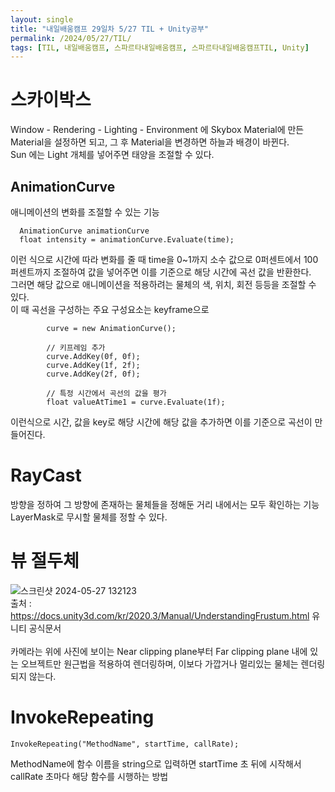 ```yaml
---
layout: single
title: "내일배움캠프 29일차 5/27 TIL + Unity공부"
permalink: /2024/05/27/TIL/
tags: [TIL, 내일배움캠프, 스파르타내일배움캠프, 스파르타내일배움캠프TIL, Unity]
---
```


# 스카이박스
Window - Rendering - Lighting - Environment 에 Skybox Material에 만든 Material을 설정하면 되고, 그 후 Material을 변경하면 하늘과 배경이 바뀐다.  
Sun 에는 Light 개체를 넣어주면 태양을 조절할 수 있다.  
## AnimationCurve
애니메이션의 변화를 조절할 수 있는 기능  
```
  AnimationCurve animationCurve
  float intensity = animationCurve.Evaluate(time);
```
이런 식으로 시간에 따라 변화를 줄 때 time을 0~1까지 소수 값으로 0퍼센트에서 100퍼센트까지 조절하여 값을 넣어주면 이를 기준으로 해당 시간에 곡선 값을 반환한다.  
그러면 해당 값으로 애니메이션을 적용하려는 물체의 색, 위치, 회전 등등을 조절할 수 있다.  
이 때 곡선을 구성하는 주요 구성요소는 keyframe으로  
```
        curve = new AnimationCurve();
        
        // 키프레임 추가
        curve.AddKey(0f, 0f);
        curve.AddKey(1f, 2f);
        curve.AddKey(2f, 0f);
        
        // 특정 시간에서 곡선의 값을 평가
        float valueAtTime1 = curve.Evaluate(1f);
```
이런식으로 시간, 값을 key로 해당 시간에 해당 값을 추가하면 이를 기준으로 곡선이 만들어진다.  

# RayCast
방향을 정하여 그 방향에 존재하는 물체들을 정해둔 거리 내에서는 모두 확인하는 기능  
LayerMask로 무시할 물체를 정할 수 있다.  

# 뷰 절두체
![스크린샷 2024-05-27 132123](https://github.com/LeeSangSoos/LeeSangSoos.github.io/assets/105085706/d64e5e05-e885-4258-9801-3cc4cb2d3ea0)  
출처 : https://docs.unity3d.com/kr/2020.3/Manual/UnderstandingFrustum.html 유니티 공식문서  
<br>
카메라는 위에 사진에 보이는 Near clipping plane부터 Far clipping plane 내에 있는 오브젝트만 원근법을 적용하여 렌더링하며, 이보다 가깝거나 멀리있는 물체는 렌더링 되지 않는다.  

# InvokeRepeating
```
InvokeRepeating("MethodName", startTime, callRate);  
```
MethodName에 함수 이름을 string으로 입력하면 startTime 초 뒤에 시작해서 callRate 초마다 해당 함수를 시행하는 방법  
